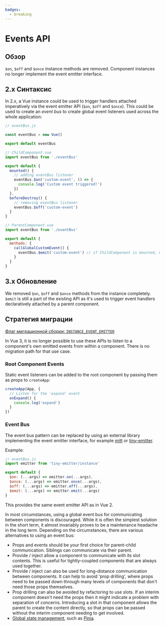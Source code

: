 ```yaml
---
badges:
  - breaking
---
```


# Events API <MigrationBadges :badges="$frontmatter.badges" />

## Обзор

`$on`, `$off` and `$once` instance methods are removed. Component instances no longer implement the event emitter interface.

## 2.x Синтаксис

In 2.x, a Vue instance could be used to trigger handlers attached imperatively via the event emitter API (`$on`, `$off` and `$once`). This could be used to create an _event bus_ to create global event listeners used across the whole application:

```js
// eventBus.js

const eventBus = new Vue()

export default eventBus
```

```js
// ChildComponent.vue
import eventBus from './eventBus'

export default {
  mounted() {
    // adding eventBus listener
    eventBus.$on('custom-event', () => {
      console.log('Custom event triggered!')
    })
  },
  beforeDestroy() {
    // removing eventBus listener
    eventBus.$off('custom-event')
  }
}
```

```js
// ParentComponent.vue
import eventBus from './eventBus'

export default {
  methods: {
    callGlobalCustomEvent() {
      eventBus.$emit('custom-event') // if ChildComponent is mounted, we will have a message in the console
    }
  }
}
```

## 3.x Обновление

We removed `$on`, `$off` and `$once` methods from the instance completely. `$emit` is still a part of the existing API as it's used to trigger event handlers declaratively attached by a parent component.

## Стратегия миграции

[Флаг миграционной сборки: `INSTANCE_EVENT_EMITTER`](../migration-build.html#compat-configuration)

In Vue 3, it is no longer possible to use these APIs to listen to a component's own emitted events from within a component. There is no migration path for that use case.

### Root Component Events

Static event listeners can be added to the root component by passing them as props to `createApp`:

```js
createApp(App, {
  // Listen for the 'expand' event
  onExpand() {
    console.log('expand')
  }
})
```

### Event Bus

The event bus pattern can be replaced by using an external library implementing the event emitter interface, for example [mitt](https://github.com/developit/mitt) or [tiny-emitter](https://github.com/scottcorgan/tiny-emitter).

Example:

```js
// eventBus.js
import emitter from 'tiny-emitter/instance'

export default {
  $on: (...args) => emitter.on(...args),
  $once: (...args) => emitter.once(...args),
  $off: (...args) => emitter.off(...args),
  $emit: (...args) => emitter.emit(...args)
}
```

This provides the same event emitter API as in Vue 2.

In most circumstances, using a global event bus for communicating between components is discouraged. While it is often the simplest solution in the short term, it almost invariably proves to be a maintenance headache in the long term. Depending on the circumstances, there are various alternatives to using an event bus:

* Props and events should be your first choice for parent-child communication. Siblings can communicate via their parent.
* Provide / inject allow a component to communicate with its slot contents. This is useful for tightly-coupled components that are always used together.
* Provide / inject can also be used for long-distance communication between components. It can help to avoid 'prop drilling', where props need to be passed down through many levels of components that don't need those props themselves.
* Prop drilling can also be avoided by refactoring to use slots. If an interim component doesn't need the props then it might indicate a problem with separation of concerns. Introducing a slot in that component allows the parent to create the content directly, so that props can be passed without the interim component needing to get involved.
* [Global state management](https://ru.vuejs.org/guide/scaling-up/state-management.html), such as [Pinia](https://pinia.vuejs.org/).
